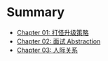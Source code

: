 # Summary

* [Chapter 01: 打怪升级策略](ch01.md)
* [Chapter 02: 面试 Abstraction](ch02.md)
* [Chapter 03: 人际关系](ch03.md)

